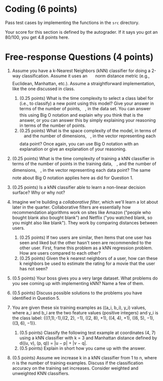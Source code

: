 # Coding (6 points)
Pass test cases by implementing the functions in the `src` directory.

Your score for this section is defined by the autograder. If it says you got an 80/100, you get 4.8 points here.

# Free-response Questions (4 points)

1. Assume you have a k-Nearest Neighbors (kNN) classifier for doing a 2-way classification. Assume it uses an <img src="/tex/09af92d48ab87fa468ebde78082d1091.svg?invert_in_darkmode&sanitize=true&sanitize=true" align=middle width=17.96371994999999pt height=22.465723500000017pt/> norm distance metric (e.g., Euclidean, Manhattan, etc.). Assume a straightforward implementation, like the one discussed in class. 
    1. (0.25 points) What is the time complexity to select a class label for (i.e., to classify) a new point using this model? Give your answer in terms of the number of points, <img src="/tex/55a049b8f161ae7cfeb0197d75aff967.svg?invert_in_darkmode&sanitize=true&sanitize=true" align=middle width=9.86687624999999pt height=14.15524440000002pt/>, in the data set. You can answer this using Big O notation and explain why you think that is the answer, or you can answer this by simply explaining your reasoning in terms of the number of points.
    1. (0.25 points) What is the space complexity of the model, in terms of <img src="/tex/55a049b8f161ae7cfeb0197d75aff967.svg?invert_in_darkmode&sanitize=true&sanitize=true" align=middle width=9.86687624999999pt height=14.15524440000002pt/> and the number of dimensions, <img src="/tex/2103f85b8b1477f430fc407cad462224.svg?invert_in_darkmode&sanitize=true&sanitize=true" align=middle width=8.55596444999999pt height=22.831056599999986pt/>, in the vector representing each data point? Once again, you can use Big O notation with an explanation or give an explanation of your reasoning. 

1. (0.25 points) What is the time complexity of training a kNN classifier in terms of the number of points in the training data, <img src="/tex/55a049b8f161ae7cfeb0197d75aff967.svg?invert_in_darkmode&sanitize=true&sanitize=true" align=middle width=9.86687624999999pt height=14.15524440000002pt/>, and the number of dimensions, <img src="/tex/2103f85b8b1477f430fc407cad462224.svg?invert_in_darkmode&sanitize=true&sanitize=true" align=middle width=8.55596444999999pt height=22.831056599999986pt/>, in the vector representing each data point? The same note about Big O notation applies here as did for Question 1.

1. (0.25 points) Is a kNN classifier able to learn a non-linear decision surface? Why or why not? 

1. Imagine we're building a *collaborative filter*, which we'll learn a lot about later in the quarter. Collaborative filters are essentially how recommendation algorithms work on sites like Amazon ("people who bought blank also bought blank") and Netflix ("you watched blank, so you might also like blank"). They work by comparing distances between users.
    1. (0.25 points) If two users are similar, then items that one user has seen and liked but the other hasn't seen are recommended to the other user. First, frame this problem as a kNN regression problem. How are users compared to each other?
    1. (0.25 points) Given the k nearest neighbors of a user, how can these k neighbors be used to estimate the rating for a movie that the user has not seen?

1. (0.5 points) Your boss gives you a very large dataset. What problems do you see coming up with implementing kNN? Name a few of them.
 
1. (0.5 points) Discuss possible solutions to the problems you have identified in Question 5.
 
1. You are given these six training examples as ((a_i, b_i), y_i) values, where a_i and b_i are the two feature values (positive integers) and y_i is the class label: {((1,1),-1),((2, 2), −1), ((2, 8), +1), ((4, 4), +1), ((6, 5), −1), ((3, 6), −1)}.
    1. (0.5 points) Classify the following test example at coordinates (4, 7) using a kNN classifier with k = 3 and Manhattan distance defined by d((u, v), (p, q)) = |u − p| + |v − q|.
    1. (0.5 points) Explain in short how you came up with the answer.
 
1. (0.5 points) Assume we increase k in a kNN classifier from 1 to n, where n is the number of training examples. Discuss if the classification accuracy on the training set increases. Consider weighted and unweighted KNN classifiers.
